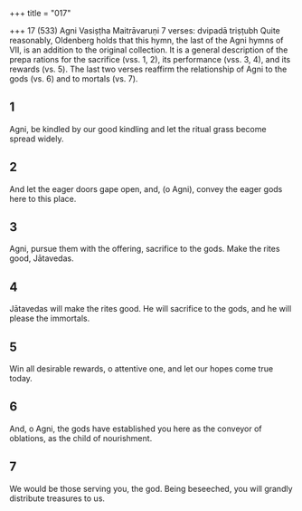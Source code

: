 +++
title = "017"

+++
17 (533) Agni
Vasiṣṭha Maitrāvaruṇi
7 verses: dvipadā triṣṭubh
Quite reasonably, Oldenberg holds that this hymn, the last of the Agni hymns of  VII, is an addition to the original collection. It is a general description of the prepa rations for the sacrifice (vss. 1, 2), its performance (vss. 3, 4), and its rewards (vs.  5). The last two verses reaffirm the relationship of Agni to the gods (vs. 6) and to  mortals (vs. 7).
## 1
Agni, be kindled by our good kindling and let the ritual grass become  spread widely.
## 2
And let the eager doors gape open, and, (o Agni), convey the eager gods  here to this place.
## 3
Agni, pursue them with the offering, sacrifice to the gods. Make the rites  good, Jātavedas.
## 4
Jātavedas will make the rites good. He will sacrifice to the gods, and he  will please the immortals.
## 5
Win all desirable rewards, o attentive one, and let our hopes come  true today.
## 6
And, o Agni, the gods have established you here as the conveyor of  oblations, as the child of nourishment.
## 7
We would be those serving you, the god. Being beseeched, you will grandly  distribute treasures to us.